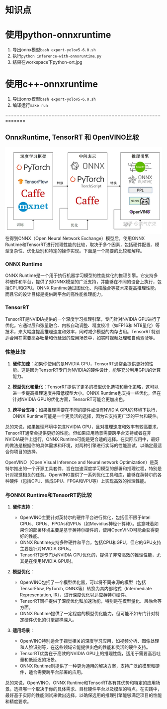 # 知识点

# 使用python-onnxruntime
1. 导出onnx模型`bash export-yolov5-6.0.sh`
2. 执行`python inference-with-onnxruntime.py`
3. 结果在workspace下python-ort.jpg

# 使用c++-onnxruntime
1. 导出onnx模型`bash export-yolov5-6.0.sh`
2. 编译运行`make run`

=============================================================
## OnnxRuntime, TensorRT 和 OpenVINO比较
![avatar](./warpaffine/onnxruntime.png)
在得到ONNX（Open Neural Network Exchange）模型后，使用ONNX Runtime和TensorRT进行推理性能的比较，取决于多个因素，包括硬件配置、模型复杂性、优化级别和特定的操作实现。下面是一个简要的比较和解释。

### ONNX Runtime

ONNX Runtime是一个用于执行机器学习模型的性能优化的推理引擎。它支持多种硬件和平台，提供了对ONNX模型的广泛支持，并能够在不同的设备上执行，包括CPU和GPU。ONNX Runtime通过图优化、内核融合等技术来提高推理性能，而且它的设计目标是提供跨平台的高性能推理能力。

### TensorRT

TensorRT是NVIDIA提供的一个深度学习推理引擎，专门针对NVIDIA GPU进行了优化。它通过层和张量融合、内核自动调整、精度校准（如FP16和INT8量化）等技术，来大幅度提高推理速度和效率，同时减少模型的内存占用。TensorRT特别适合用在需要高吞吐量和低延迟的应用场景中，如实时视频处理和自动驾驶等。

### 性能比较

1. **硬件加速**：如果你使用的是NVIDIA GPU，TensorRT通常会提供更好的性能。这是因为TensorRT专门为NVIDIA的硬件设计，能够充分利用GPU的计算能力。

2. **模型优化和量化**：TensorRT提供了更多的模型优化选项和量化策略，这可以进一步提高推理速度并降低模型大小。ONNX Runtime也支持一些优化，但在针对NVIDIA GPU的优化方面，TensorRT可能会更加出色。

3. **跨平台支持**：如果推理需要在不同的硬件或没有NVIDIA GPU的环境下执行，ONNX Runtime可能是一个更灵活的选择，因为它支持更广泛的平台和硬件。

总的来说，如果推理环境中包含NVIDIA GPU，且对推理速度和效率有较高要求，TensorRT通常会提供更好的性能。但如果应用场景需要跨平台支持或者在非NVIDIA硬件上运行，ONNX Runtime可能是更合适的选择。在实际应用中，最好的做法是根据你的具体需求和环境，对两种引擎进行实际的性能测试，以确定最适合你项目的选择。

OpenVINO（Open Visual Inference and Neural network Optimization）是英特尔推出的一个开源工具套件，旨在加速深度学习模型的部署和推理过程，特别是针对视觉相关的任务。OpenVINO提供了一系列优化工具和库，能够在英特尔的各种硬件（包括CPU、集成GPU、FPGA和VPU等）上实现高效的推理性能。

### 与ONNX Runtime和TensorRT的比较

1. **硬件支持**：
   - OpenVINO主要针对英特尔的硬件平台进行优化，包括但不限于Intel CPUs、GPUs、FPGAs和VPUs（如Movidius神经计算棒）。这意味着如果你的部署环境主要是基于英特尔硬件的，使用OpenVINO可能会获得更好的性能。
   - ONNX Runtime支持多种硬件和平台，包括CPU和GPU，但它的GPU支持主要是针对NVIDIA GPUs。
   - TensorRT是专门为NVIDIA GPU优化的，提供了非常高效的推理性能，尤其是在使用NVIDIA GPU时。

2. **模型优化**：
   - OpenVINO包括了一个模型优化器，可以将不同来源的模型（包括TensorFlow, PyTorch, ONNX等）转换为其内部格式（Intermediate Representation, IR），进行深度优化以适应英特尔硬件。
   - TensorRT同样提供了深度优化和加速功能，特别是在模型量化、层融合等方面。
   - ONNX Runtime提供了一定程度的模型优化能力，但可能不如专门针对特定硬件优化的引擎那样深入。

3. **适用场景**：
   - OpenVINO特别适合于视觉相关的深度学习应用，如视频分析、图像处理和人脸识别等，在这些领域它能提供出色的性能和灵活的硬件支持。
   - TensorRT优势在于高效的NVIDIA GPU上的推理性能，适用于需要高吞吐量和低延迟的场景。
   - ONNX Runtime则提供了一种更为通用的解决方案，支持广泛的模型和硬件，适合需要跨平台部署的应用。

总的来说，OpenVINO、ONNX Runtime和TensorRT各有其优势和特定的应用场景。选择哪一个取决于你的具体需求、目标硬件平台以及模型的特点。在实践中，最好基于实际的性能测试来做出选择，以确保选用的推理引擎能够满足项目的性能和精度要求。



